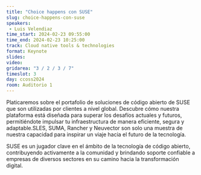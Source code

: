 ```yaml
---
title: "Choice happens con SUSE"
slug: choice-happens-con-suse
speakers:
 - Luis Velendiaz
time_start: 2024-02-23 09:55:00
time_end: 2024-02-23 10:25:00
track: Cloud native tools & technologies
format: Keynote
slides: 
video: 
gridarea: "3 / 2 / 3 / 7"
timeslot: 3
day: ccoss2024
room: Auditorio 1
---
```


Platicaremos sobre el portafolio de soluciones de código abierto de SUSE que son utilizadas por clientes a nivel global. Descubre cómo nuestra plataforma está diseñada para superar los desafíos actuales y futuros, permitiéndote impulsar tu infraestructura de manera eficiente, segura y adaptable.SLES, SUMA, Rancher y Neuvector son solo una muestra de nuestra capacidad para inspirar un viaje hacia el futuro de la tecnología.

SUSE es un jugador clave en el ámbito de la tecnología de código abierto, contribuyendo activamente a la comunidad y brindando soporte confiable a empresas de diversos sectores en su camino hacia la transformación digital.
